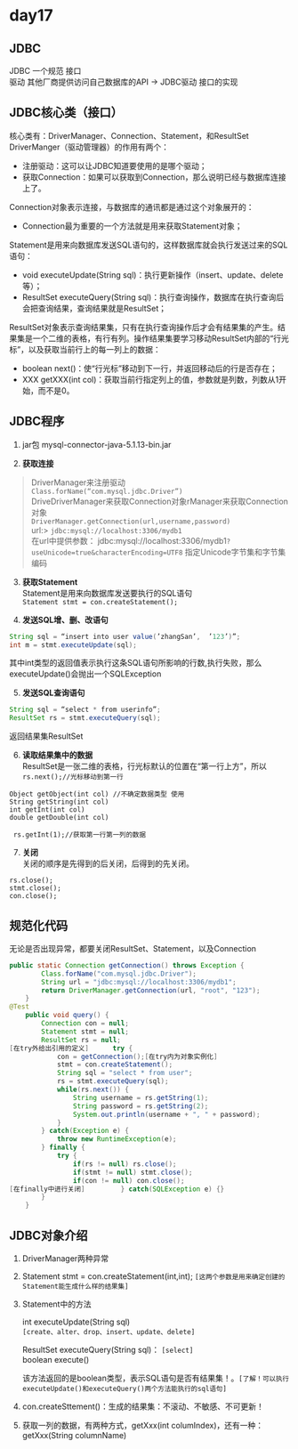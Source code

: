 # day17

## JDBC
JDBC 一个规范 接口  
驱动 其他厂商提供访问自己数据库的API  ->
JDBC驱动 接口的实现  

## JDBC核心类（接口）
核心类有：DriverManager、Connection、Statement，和ResultSet  
DriverManger（驱动管理器）的作用有两个：
* 注册驱动：这可以让JDBC知道要使用的是哪个驱动；
* 获取Connection：如果可以获取到Connection，那么说明已经与数据库连接上了。

Connection对象表示连接，与数据库的通讯都是通过这个对象展开的：
* Connection最为重要的一个方法就是用来获取Statement对象；

Statement是用来向数据库发送SQL语句的，这样数据库就会执行发送过来的SQL语句：
* void executeUpdate(String sql)：执行更新操作（insert、update、delete等）；
* ResultSet executeQuery(String sql)：执行查询操作，数据库在执行查询后会把查询结果，查询结果就是ResultSet；

ResultSet对象表示查询结果集，只有在执行查询操作后才会有结果集的产生。结果集是一个二维的表格，有行有列。操作结果集要学习移动ResultSet内部的“行光标”，以及获取当前行上的每一列上的数据：
* boolean next()：使“行光标”移动到下一行，并返回移动后的行是否存在；
* XXX getXXX(int col)：获取当前行指定列上的值，参数就是列数，列数从1开始，而不是0。


## JDBC程序  
1. jar包 mysql-connector-java-5.1.13-bin.jar  

2. **获取连接**  
>DriverManager来注册驱动    
```Class.forName(“com.mysql.jdbc.Driver”) ```  
>DriveDriverManager来获取Connection对象rManager来获取Connection对象   
```DriverManager.getConnection(url,username,password)```  
url:> ```jdbc:mysql://localhost:3306/mydb1```  
在url中提供参数：
jdbc:mysql://localhost:3306/mydb1```?useUnicode=true&characterEncoding=UTF8```  指定Unicode字节集和字节集编码

3. **获取Statement**   
Statement是用来向数据库发送要执行的SQL语句   
```Statement stmt = con.createStatement();```  

4. **发送SQL增、删、改语句** 
``` java
String sql = “insert into user value(’zhangSan’,  ’123’)”;    
int m = stmt.executeUpdate(sql);
```
其中int类型的返回值表示执行这条SQL语句所影响的行数,执行失败，那么executeUpdate()会抛出一个SQLException 

5. **发送SQL查询语句**  
```java 
String sql = “select * from userinfo”;
ResultSet rs = stmt.executeQuery(sql);
```
返回结果集ResultSet  

6. **读取结果集中的数据**  
ResultSet是一张二维的表格，行光标默认的位置在“第一行上方”，所以  
``` rs.next();//光标移动到第一行 ```  
```getXXX(int col)方法来获取指定列的数据,常用的方法有：
Object getObject(int col) //不确定数据类型 使用
String getString(int col)
int getInt(int col)
double getDouble(int col)  
```
  
 ```  rs.getInt(1);//获取第一行第一列的数据 ```    

 7. **关闭**  
 关闭的顺序是先得到的后关闭，后得到的先关闭。
```
rs.close();
stmt.close();
con.close();  
```
## 规范化代码    

无论是否出现异常，都要关闭ResultSet、Statement，以及Connection  

```java  
public static Connection getConnection() throws Exception {
		Class.forName("com.mysql.jdbc.Driver");
		String url = "jdbc:mysql://localhost:3306/mydb1";
		return DriverManager.getConnection(url, "root", "123");
	}
@Test
	public void query() {
		Connection con = null;
		Statement stmt = null;
		ResultSet rs = null;
[在try外给出引用的定义]		try {
			con = getConnection();[在try内为对象实例化]
			stmt = con.createStatement();
			String sql = "select * from user";
			rs = stmt.executeQuery(sql);
			while(rs.next()) {
				String username = rs.getString(1);
				String password = rs.getString(2);
				System.out.println(username + ", " + password);
			}
		} catch(Exception e) {
			throw new RuntimeException(e);
		} finally {
			try {
				if(rs != null) rs.close();
				if(stmt != null) stmt.close();
				if(con != null) con.close();
[在finally中进行关闭]			} catch(SQLException e) {}
		}
	}
```  
## JDBC对象介绍  
1. DriverManager两种异常
2. Statement stmt = con.createStatement(int,int);   ```[这两个参数是用来确定创建的Statement能生成什么样的结果集]```  
3. Statement中的方法     

   int executeUpdate(String sql)    
``` [create、alter、drop、insert、update、delete] ```   

   ResultSet executeQuery(String sql)： ```[select]```  
   boolean execute()  

    该方法返回的是boolean类型，表示SQL语句是否有结果集！。```[了解！可以执行executeUpdate()和executeQuery()两个方法能执行的sql语句]```
4. con.createSttement()：生成的结果集：不滚动、不敏感、不可更新！  
5. 获取一列的数据，有两种方式，getXxx(int columIndex)，还有一种：getXxx(String columnName)